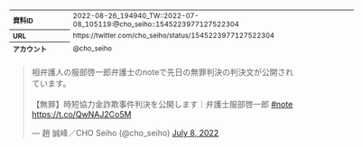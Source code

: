 <table style="font-size: 9pt; width: 610px; margin-bottom: 20px; height: 80px;">
<tbody>
    <tr>
        <th align=left>資料ID</th>
        <td align=left>2022-08-26_194940_TW::2022-07-08_105119:@cho_seiho::1545223977127522304</td>
    </tr>
    <tr>
        <th align=left>URL</th>
        <td align=left>https://twitter.com/cho_seiho/status/1545223977127522304</td>
    </tr>
    <tr>
        <th align=left>アカウント</th>
        <td align=left>@cho_seiho</td>
    </tr>
    <tr>
        <th align=left>ユーザ名</th>
        <td align=left>趙 誠峰／CHO Seiho</td>
    </tr>
    <tr>
        <th align=left>ツイートの記録日時</th>
        <td align=left>2022-08-26_194940_</td>
    </tr>
</tbody>
</table>
<blockquote class="twitter-tweet" data-width="450"  data-lang="ja"><p lang="ja" dir="ltr">相弁護人の服部啓一郎弁護士のnoteで先日の無罪判決の判決文が公開されています。<br><br>【無罪】時短協力金詐欺事件判決を公開します｜弁護士服部啓一郎 <a href="https://twitter.com/hashtag/note?src=hash&amp;ref_src=twsrc%5Etfw">#note</a> <a href="https://t.co/QwNAJ2Co5M">https://t.co/QwNAJ2Co5M</a></p>&mdash; 趙 誠峰／CHO Seiho (@cho_seiho) <a href="https://twitter.com/cho_seiho/status/1545223977127522304?ref_src=twsrc%5Etfw">July 8, 2022</a></blockquote>
<script async src="https://platform.twitter.com/widgets.js" charset="utf-8"></script>


